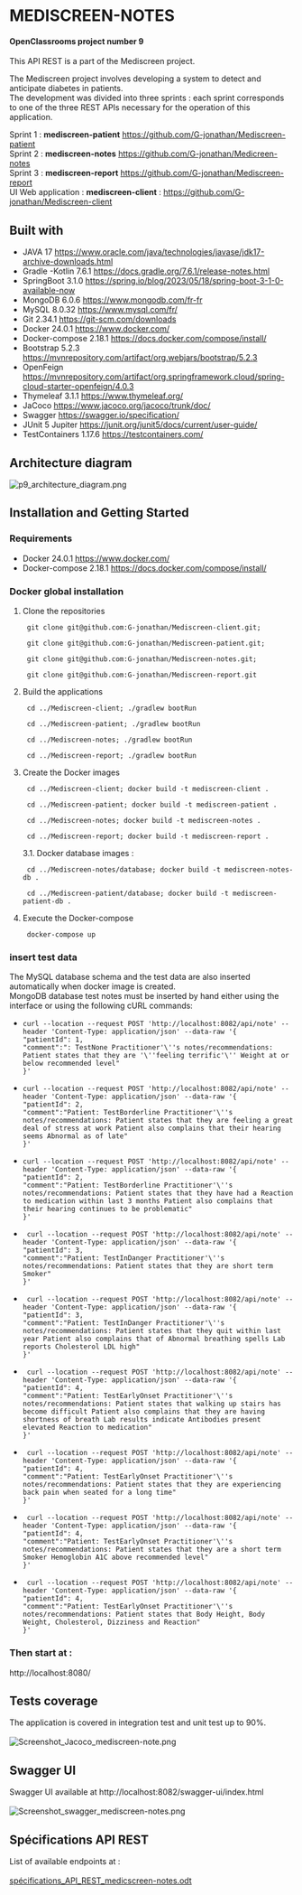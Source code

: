 # **MEDISCREEN-NOTES**
#### OpenClassrooms project number 9

This API REST is a part of the Mediscreen project.

The Mediscreen project involves developing a system to detect and anticipate diabetes in patients. </br>
The development was divided into three sprints :
each sprint corresponds to one of the three REST APIs necessary for the operation of this application.

Sprint 1 : **mediscreen-patient**
https://github.com/G-jonathan/Mediscreen-patient </br>
Sprint 2 : **mediscreen-notes**
https://github.com/G-jonathan/Medicreen-notes </br>
Sprint 3 : **mediscreen-report**
https://github.com/G-jonathan/Mediscreen-report </br>
UI Web application : **mediscreen-client** :
https://github.com/G-jonathan/Mediscreen-client </br>

## Built with

- JAVA 17
  https://www.oracle.com/java/technologies/javase/jdk17-archive-downloads.html </br>
- Gradle -Kotlin 7.6.1
  https://docs.gradle.org/7.6.1/release-notes.html </br>
- SpringBoot 3.1.0
  https://spring.io/blog/2023/05/18/spring-boot-3-1-0-available-now </br>
- MongoDB 6.0.6 
  https://www.mongodb.com/fr-fr
- MySQL 8.0.32
  https://www.mysql.com/fr/
- Git 2.34.1
  https://git-scm.com/downloads </br>
- Docker 24.0.1
  https://www.docker.com/ </br>
- Docker-compose 2.18.1
  https://docs.docker.com/compose/install/ </br>
- Bootstrap 5.2.3
  https://mvnrepository.com/artifact/org.webjars/bootstrap/5.2.3 </br>
- OpenFeign
  https://mvnrepository.com/artifact/org.springframework.cloud/spring-cloud-starter-openfeign/4.0.3 </br>
- Thymeleaf 3.1.1
  https://www.thymeleaf.org/ </br>
- JaCoco
  https://www.jacoco.org/jacoco/trunk/doc/ </br>
- Swagger
  https://swagger.io/specification/ </br>
- JUnit 5 Jupiter
  https://junit.org/junit5/docs/current/user-guide/ </br>
- TestContainers 1.17.6
  https://testcontainers.com/

## Architecture diagram
![p9_architecture_diagram.png](documentation%2Fp9_architecture_diagram.png)

## Installation and Getting Started
### Requirements
- Docker 24.0.1 https://www.docker.com/ </br>
- Docker-compose 2.18.1 https://docs.docker.com/compose/install/ </br>

### Docker global installation
1. Clone the repositories </br>
   ```shell
    git clone git@github.com:G-jonathan/Mediscreen-client.git;
      ``` 
   ```shell
    git clone git@github.com:G-jonathan/Mediscreen-patient.git;
      ``` 
   ```shell
    git clone git@github.com:G-jonathan/Mediscreen-notes.git;
      ``` 
   ```shell
    git clone git@github.com:G-jonathan/Mediscreen-report.git
      ``` 

2. Build the applications </br>
   ```shell
    cd ../Mediscreen-client; ./gradlew bootRun
      ``` 
   ```shell
    cd ../Mediscreen-patient; ./gradlew bootRun
      ``` 
   ```shell
    cd ../Mediscreen-notes; ./gradlew bootRun
      ``` 
   ```shell
    cd ../Mediscreen-report; ./gradlew bootRun
      ``` 

3. Create the Docker images </br>
   ```shell
    cd ../Mediscreen-client; docker build -t mediscreen-client .
      ``` 
   ```shell
    cd ../Mediscreen-patient; docker build -t mediscreen-patient .
      ``` 
   ```shell
    cd ../Mediscreen-notes; docker build -t mediscreen-notes .
      ``` 
   ```shell
    cd ../Mediscreen-report; docker build -t mediscreen-report .
      ``` 

   3.1. Docker database images : </br>
   ```shell
    cd ../Mediscreen-notes/database; docker build -t mediscreen-notes-db .
      ``` 
   ```shell
    cd ../Mediscreen-patient/database; docker build -t mediscreen-patient-db .
      ```

4. Execute the Docker-compose </br>
   ```shell
    docker-compose up
      ``` 

### insert test data </br>
The MySQL database schema and the test data are also inserted automatically when docker image is created. </br>
MongoDB database test notes must be inserted by hand either using the interface or using the following cURL commands:
- ```shell
  curl --location --request POST 'http://localhost:8082/api/note' --header 'Content-Type: application/json' --data-raw '{
  "patientId": 1,
  "comment":": TestNone Practitioner'\''s notes/recommendations: Patient states that they are '\''feeling terrific'\'' Weight at or below recommended level"
  }' 
  ```
- ```shell
  curl --location --request POST 'http://localhost:8082/api/note' --header 'Content-Type: application/json' --data-raw '{
  "patientId": 2,
  "comment":"Patient: TestBorderline Practitioner'\''s notes/recommendations: Patient states that they are feeling a great deal of stress at work Patient also complains that their hearing seems Abnormal as of late"
  }'
  ```
- ```shell
  curl --location --request POST 'http://localhost:8082/api/note' --header 'Content-Type: application/json' --data-raw '{
  "patientId": 2, 
  "comment":"Patient: TestBorderline Practitioner'\''s notes/recommendations: Patient states that they have had a Reaction to medication within last 3 months Patient also complains that their hearing continues to be problematic"
  }'
  ```
- ```shell
   curl --location --request POST 'http://localhost:8082/api/note' --header 'Content-Type: application/json' --data-raw '{
  "patientId": 3,
  "comment":"Patient: TestInDanger Practitioner'\''s notes/recommendations: Patient states that they are short term Smoker"
  }'
  ```
- ```shell
   curl --location --request POST 'http://localhost:8082/api/note' --header 'Content-Type: application/json' --data-raw '{
  "patientId": 3,
  "comment":"Patient: TestInDanger Practitioner'\''s notes/recommendations: Patient states that they quit within last year Patient also complains that of Abnormal breathing spells Lab reports Cholesterol LDL high"
  }'
  ```
- ```shell
   curl --location --request POST 'http://localhost:8082/api/note' --header 'Content-Type: application/json' --data-raw '{
  "patientId": 4,
  "comment":"Patient: TestEarlyOnset Practitioner'\''s notes/recommendations: Patient states that walking up stairs has become difficult Patient also complains that they are having shortness of breath Lab results indicate Antibodies present elevated Reaction to medication"
  }'
  ```
- ```shell
   curl --location --request POST 'http://localhost:8082/api/note' --header 'Content-Type: application/json' --data-raw '{
  "patientId": 4,
  "comment":"Patient: TestEarlyOnset Practitioner'\''s notes/recommendations: Patient states that they are experiencing back pain when seated for a long time"
  }'
  ```
- ```shell
   curl --location --request POST 'http://localhost:8082/api/note' --header 'Content-Type: application/json' --data-raw '{
  "patientId": 4,
  "comment":"Patient: TestEarlyOnset Practitioner'\''s notes/recommendations: Patient states that they are a short term Smoker Hemoglobin A1C above recommended level"
  }'
  ```
- ```shell 
   curl --location --request POST 'http://localhost:8082/api/note' --header 'Content-Type: application/json' --data-raw '{
  "patientId": 4,
  "comment":"Patient: TestEarlyOnset Practitioner'\''s notes/recommendations: Patient states that Body Height, Body Weight, Cholesterol, Dizziness and Reaction"
  }'
  ```

### Then start at : </br>

http://localhost:8080/

## Tests coverage
The application is covered in integration test and unit test up to 90%. </br></br>
![Screenshot_Jacoco_mediscreen-note.png](documentation%2FScreenshot_Jacoco_mediscreen-note.png)

## Swagger UI
Swagger UI available at http://localhost:8082/swagger-ui/index.html </br></br>
![Screenshot_swagger_mediscreen-notes.png](documentation%2FScreenshot_swagger_mediscreen-notes.png)

## Spécifications API REST
List of available endpoints at : </br></br>
[spécifications_API_REST_medicscreen-notes.odt](documentation%2Fspe%CC%81cifications_API_REST_medicscreen-notes.odt)